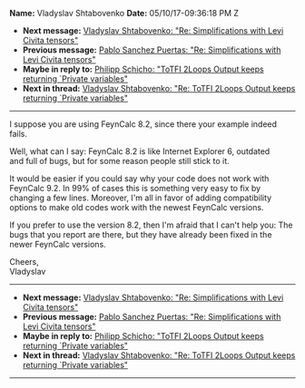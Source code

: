 **Name:** Vladyslav Shtabovenko
**Date:** 05/10/17-09:36:18 PM Z

  - **Next message:** [Vladyslav Shtabovenko: "Re: Simplifications with
    Levi Civita tensors"](1240.html)
  - **Previous message:** [Pablo Sanchez Puertas: "Re: Simplifications
    with Levi Civita tensors"](1238.html)
  - **Maybe in reply to:** [Philipp Schicho: "ToTFI 2Loops Output keeps
    returning \`Private variables"](1245.html)
  - **Next in thread:** [Vladyslav Shtabovenko: "Re: ToTFI 2Loops Output
    keeps returning \`Private variables"](1246.html)

-----

I suppose you are using FeynCalc 8.2, since there your example indeed
fails.  

Well, what can I say: FeynCalc 8.2 is like Internet Explorer 6,
outdated  
and full of bugs, but for some reason people still stick to it.  

It would be easier if you could say why your code does not work with
FeynCalc 9.2. In 99% of cases this is something very easy to fix by
changing a few lines. Moreover, I'm all in favor of adding compatibility
options to make old codes work with the newest FeynCalc versions.  

If you prefer to use the version 8.2, then I'm afraid that I can't help
you: The bugs that you report are there, but they have already been
fixed in the newer FeynCalc versions.  

Cheers,  
Vladyslav  

-----

  - **Next message:** [Vladyslav Shtabovenko: "Re: Simplifications with
    Levi Civita tensors"](1240.html)
  - **Previous message:** [Pablo Sanchez Puertas: "Re: Simplifications
    with Levi Civita tensors"](1238.html)
  - **Maybe in reply to:** [Philipp Schicho: "ToTFI 2Loops Output keeps
    returning \`Private variables"](1245.html)
  - **Next in thread:** [Vladyslav Shtabovenko: "Re: ToTFI 2Loops Output
    keeps returning \`Private variables"](1246.html)

-----

